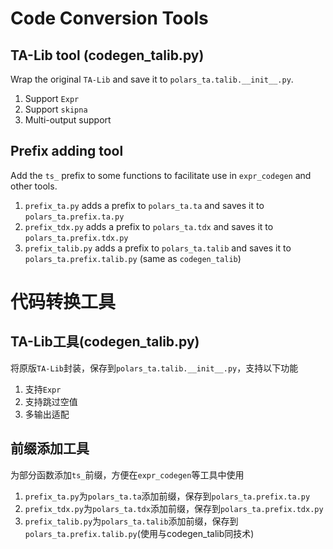 # Code Conversion Tools

## TA-Lib tool (codegen_talib.py)

Wrap the original `TA-Lib` and save it to `polars_ta.talib.__init__.py`.

1. Support `Expr`
2. Support `skipna`
3. Multi-output support

## Prefix adding tool

Add the `ts_` prefix to some functions to facilitate use in `expr_codegen` and other tools.

1. `prefix_ta.py` adds a prefix to `polars_ta.ta` and saves it to `polars_ta.prefix.ta.py`
2. `prefix_tdx.py` adds a prefix to `polars_ta.tdx` and saves it to `polars_ta.prefix.tdx.py`
3. `prefix_talib.py` adds a prefix to `polars_ta.talib` and saves it to `polars_ta.prefix.talib.py` (same as `codegen_talib`)

# 代码转换工具

## TA-Lib工具(codegen_talib.py)

将原版`TA-Lib`封装，保存到`polars_ta.talib.__init__.py`，支持以下功能

1. 支持`Expr`
2. 支持跳过空值
3. 多输出适配

## 前缀添加工具

为部分函数添加`ts_`前缀，方便在`expr_codegen`等工具中使用

1. `prefix_ta.py`为`polars_ta.ta`添加前缀，保存到`polars_ta.prefix.ta.py`
2. `prefix_tdx.py`为`polars_ta.tdx`添加前缀，保存到`polars_ta.prefix.tdx.py`
3. `prefix_talib.py`为`polars_ta.talib`添加前缀，保存到`polars_ta.prefix.talib.py`(使用与codegen_talib同技术)



